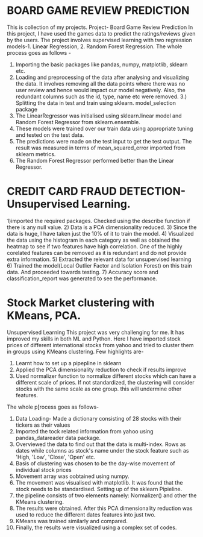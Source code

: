 # BOARD GAME REVIEW PREDICTION

This is collection of my projects.
Project- Board Game Review Prediction
In this project, I have used the games data to predict the ratings/reviews given by the users. The project involves supervised learning with two regression models-1. Linear Regression, 2. Random Forest Regression. The whole process goes as follows -
1) Importing the basic packages like pandas, numpy, matplotlib, sklearn etc.
2) Loading and preprocessing of the data after analysing and visualizing the data. It involves removing all the data points where there was no user review and hence would impact our model negatively. Also, the redundant columns such as the id, type, name etc were removed.
3.) Splitting the data in test and train using sklearn. model_selection package
4) The LinearRegressor was initialised using sklearn.linear model and Random Forest Regressor from sklearn.ensemble.
5) These models were trained over our train data using appropriate tuning and tested on the test data.
6) The predictions were made on the test input to get the test output. The result was measured in terms of mean_squared_error imported from sklearn metrics.
7) The Random Forest Regressor performed better than the Linear Regressor.

# CREDIT CARD FRAUD DETECTION- Unsupervised Learning.

1)imported the required packages. Checked using the describe function if there is any null value.
2) Data is a PCA dimensionality reduced.
3) Since the data is huge, I have taken just the 10% of it to train the model.
4) Visualized the data using the histogram in each category as well as obtained the heatmap to see if two features have high correlation. One of the highly corelated features can be removed  as it is redundant and do not provide extra information.
5) Extracted the relevant data for  unsupervised learning
6) Trained the model(Local Outlier Factor and Isolation Forest) on this train data. And proceeded towards testing. 
7) Accuracy score and classification_report was generated to see the performance.
# Stock Market clustering with KMeans, PCA.
Unsupervised Learning
This project was very challenging for me. It has improved my skills in both ML and Python. Here I have imported stock prices of different international stocks from yahoo and tried to cluster them in groups using KMeans clustering. Few highlights are-
1) Learnt how to set up a pipepline in sklearn
2) Applied the PCA dimensionality reduction to check if results improve
3) Used normalizer function to normalize different stocks which can have a different scale of prices. If not standardized, the clustering will consider stocks with the same scale as one group. this will undermine other features.

The whole p[rocess goes as follows-
1) Data Loading- Made a dictionary consisting of 28 stocks with their tickers as their values
3) Imported the tock related information from yahoo using pandas_datareader data package.
4) Overviewed the data to find out that the data is multi-index.  Rows as dates while columns as stock's name under the stock feature such as 'High, 'Low', 'Close', 'Open' etc.
5) Basis of clustering was chosen to be the day-wise movement of individual stock prices
6) Movement array was oobtained using numpy.
7) The movement was visualised with matplotlib. It was found that the stock needs to be standardised.
Setting up of the sklearn Pipieline.
8) the pipeline consists of two elements namely: Normalizer()  and other the KMeans clustering.
9) The results were obtained. After this PCA dimensionality reduction was used to reduce the different dates features into just two.
10) KMeans was trained similarly and compared.
11) Finally, the results were visualized using a complex set of codes.
